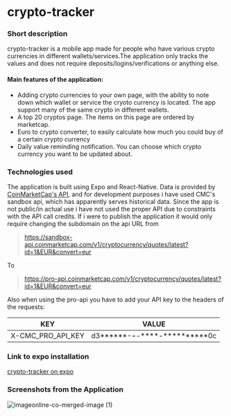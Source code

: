 # crypto-tracker
### Short description
crypto-tracker is a mobile app made for people who have various crypto currencies in different wallets/services.The application only tracks the values and does not require deposits/logins/verifications or anything else.
#### Main features of the application:

* Adding crypto currencies to your own page, with the ability to note down which wallet or service the cryoto currency is located. The app support many of the same crypto in different wallets.
* A top 20 cryptos page. The items on this page are ordered by marketcap.
* Euro to crypto converter, to easily calculate how much you could buy of a certain crypto currency
* Daily value reminding notification. You can choose which crypto currency you want to be updated about.

### Technologies used

The application is built using Expo and React-Native.
Data is provided by [CoinMarketCap's API](https://coinmarketcap.com/api/), and for development purposes i have used CMC's sandbox api, which has apparently serves historical data. Since the app is not public/in actual use i have not used the proper API due to constraints with the API call credits. If i were to publish the application it would only require changing the subdomain on the api URL from 

> https://sandbox-api.coinmarketcap.com/v1/cryptocurrency/quotes/latest?id=1&EUR&convert=eur

To

>https://pro-api.coinmarketcap.com/v1/cryptocurrency/quotes/latest?id=1&EUR&convert=eur

Also when using the pro-api you have to add your API key to the headers of the requests:

| KEY        | VALUE           
| ------------- |-------------| 
|   X-CMC_PRO_API_KEY  | d3******-****-****-****-**********0c | 
 
### Link to expo installation

[crypto-tracker on expo](https://expo.io/@komukal/projects/crypto-tracker)
 
### Screenshots from the Application

![imageonline-co-merged-image (1)](https://user-images.githubusercontent.com/23129834/118552468-aa344980-b767-11eb-88b8-888f58a182da.png)

